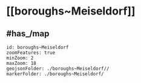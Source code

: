 # [[boroughs~Meiseldorf]] 



## #has_/map  



```leaflet
id: boroughs~Meiseldorf
zoomFeatures: true 
minZoom: 2 
maxZoom: 18
geojsonFolder: ./boroughs~Meiseldorf//
markerFolder: ./boroughs~Meiseldorf/
```


